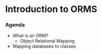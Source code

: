 # Introduction to ORMS

### Agenda
- What is an ORM?
  - Object Relational Mapping
- Mapping databases to classes